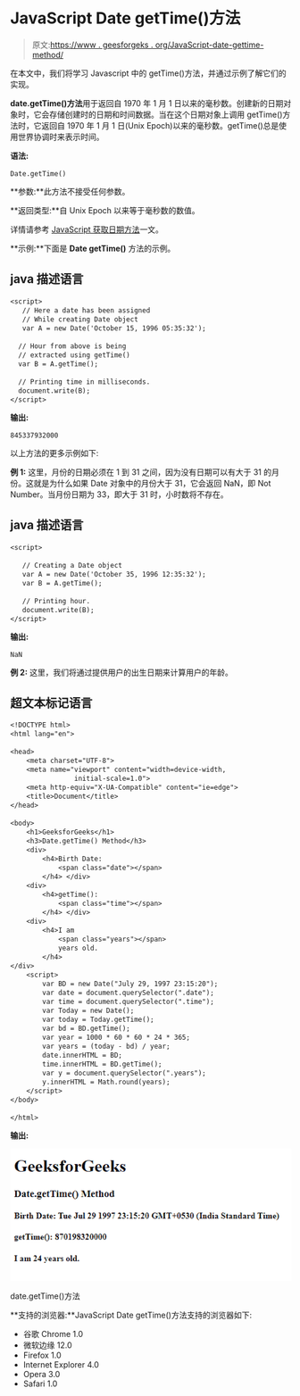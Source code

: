 # JavaScript Date getTime()方法

> 原文:[https://www . geesforgeks . org/JavaScript-date-gettime-method/](https://www.geeksforgeeks.org/javascript-date-gettime-method/)

在本文中，我们将学习 Javascript 中的 getTime()方法，并通过示例了解它们的实现。

**date.getTime()方法**用于返回自 1970 年 1 月 1 日以来的毫秒数。创建新的日期对象时，它会存储创建时的日期和时间数据。当在这个日期对象上调用 getTime()方法时，它返回自 1970 年 1 月 1 日(Unix Epoch)以来的毫秒数。getTime()总是使用世界协调时来表示时间。

**语法:**

```
Date.getTime()
```

**参数:**此方法不接受任何参数。

**返回类型:**自 Unix Epoch 以来等于毫秒数的数值。

详情请参考 [JavaScript 获取日期方法](https://www.geeksforgeeks.org/javascript-get-date-methods/)一文。

**示例:**下面是 **Date getTime()** 方法的示例。

## java 描述语言

```
<script> 
   // Here a date has been assigned 
   // While creating Date object 
   var A = new Date('October 15, 1996 05:35:32'); 

  // Hour from above is being 
  // extracted using getTime() 
  var B = A.getTime(); 

  // Printing time in milliseconds. 
  document.write(B); 
</script>
```

**输出:**

```
845337932000
```

以上方法的更多示例如下:

**例 1:** 这里，月份的日期必须在 1 到 31 之间，因为没有日期可以有大于 31 的月份。这就是为什么如果 Date 对象中的月份大于 31，它会返回 NaN，即 Not Number。当月份日期为 33，即大于 31 时，小时数将不存在。

## java 描述语言

```
<script>

   // Creating a Date object 
   var A = new Date('October 35, 1996 12:35:32'); 
   var B = A.getTime();

   // Printing hour. 
   document.write(B); 
</script>
```

**输出:**

```
NaN
```

**例 2:** 这里，我们将通过提供用户的出生日期来计算用户的年龄。

## 超文本标记语言

```
<!DOCTYPE html>
<html lang="en">

<head>
    <meta charset="UTF-8">
    <meta name="viewport" content="width=device-width, 
                initial-scale=1.0">
    <meta http-equiv="X-UA-Compatible" content="ie=edge">
    <title>Document</title>
</head>

<body>
    <h1>GeeksforGeeks</h1>
    <h3>Date.getTime() Method</h3>
    <div>
        <h4>Birth Date:
            <span class="date"></span>
        </h4> </div>
    <div>
        <h4>getTime():
            <span class="time"></span>
        </h4> </div>
    <div>
        <h4>I am 
            <span class="years"></span> 
            years old.
        </h4>
</div>
    <script>
        var BD = new Date("July 29, 1997 23:15:20");
        var date = document.querySelector(".date");
        var time = document.querySelector(".time");
        var Today = new Date();
        var today = Today.getTime();
        var bd = BD.getTime();
        var year = 1000 * 60 * 60 * 24 * 365;
        var years = (today - bd) / year;
        date.innerHTML = BD;
        time.innerHTML = BD.getTime();
        var y = document.querySelector(".years");
        y.innerHTML = Math.round(years);
    </script>
</body>

</html>
```

**输出:**

![](img/c46b600977087055584e65aa793efbb2.png)

date.getTime()方法

**支持的浏览器:**JavaScript Date getTime()方法支持的浏览器如下:

*   谷歌 Chrome 1.0
*   微软边缘 12.0
*   Firefox 1.0
*   Internet Explorer 4.0
*   Opera 3.0
*   Safari 1.0